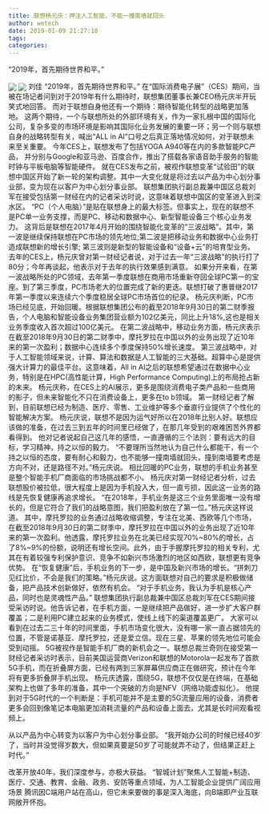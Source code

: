 ```yaml
---
title: 联想杨元庆：押注人工智能，不能一撞南墙就回头
author: wetech
date: 2019-01-09 21:27:18
tags: 
categories: 
---
```

“2019年，首先期待世界和平。”
<!-- more -->
<img align="center" border="0" src="https://imgcdn.yicai.com/uppics/images/2019/01/b3dfcc70e491f9894ab19eb3d907e72b.jpg" />
<img align="center" border="0" src="https://imgcdn.yicai.com/uppics/images/2019/01/9511f7fc202656444eff8c95cb84f04f.jpg" />
刘佳
“2019年，首先期待世界和平。”
在“国际消费电子展”（CES）期间，当被在场记者问到对于2019年有什么期待时，联想集团董事长兼CEO杨元庆半开玩笑式地回答。
而对于联想自身他还有一个期待：期待智能化转型的战略更加落地。
这两个期待，一个与联想所处的外部环境有关，作为一家扎根中国的国际化公司，复杂多变的市场环境是影响其国际化业务发展的重要一环；另一个则与联想自身的战略转型有关，喊出“ALL in AI”口号之后真正落地情况如何，对于联想未来至关重要。
今年CES上，联想发布了包括YOGA A940等在内的多款智能PC产品， 并分别与Google和亚马逊、百度合作，推出了搭载各家语音助手服务的智能时钟与平板电脑等智能硬件。
就在CES发布之前，被视作联想变革“试验田”的联想中国区开始了新一轮的架构调整。其中一大变化就是将过去以产品为中心划分事业部，变为现在以客户为中心划分事业部。
联想集团执行副总裁兼中国区总裁刘军在接受包括第一财经在内的记者采访时说，这意味着联想中国区的变革进入到深水区。
“PC（个人电脑）”是贴在联想身上的最大标签。但事实上，现在的联想不是PC单一业务支撑，而是PC、移动和数据中心、新型智能设备三个核心业务发力。
这背后是联想在2017年4月开始的围绕智能化变革的“三波战略”。其中，第一波是继续保持联想在PC市场的领先地位;第二波是把移动业务和数据中心业务打造成联想新的增长引擎; 第三波则是新型的智能设备和“设备+云”的培育型业务。
去年的CES上，杨元庆曾对第一财经记者说，对于过去一年“三波战略”的执行打了80分；今年再谈起，他表示对于去年的执行效果感到满意。
如果分开来看，在第一波战略所处的PC领域，去年第一季度联想在商用市场重新夺回全球PC第一的宝座。到了第三季度，PC市场老大的位置完成了新的更迭。联想打破了惠普继2017年第一季度以来连续六个季度稳居全球PC市场首位的纪录。
杨元庆判断，PC市场已经见底，开始回暖。根据联想集团公布的截至2018年9月30日的第二财季报告，个人电脑和智能设备业务集团营业额为102亿美元，同比上升18%,这也是相关业务季度收入首次超过100亿美元。
在第二波战略中，移动业务方面，杨元庆表示在截至2018年9月30日的第二财季中，摩托罗拉在中国以外的业务出现了近10年来的第一次盈利；数据中心连续多个季度保持50%增长速度。
第三波战略中，对于人工智能领域来说，计算、算法和数据是人工智能的三大基础。超算中心是提供强大计算力的最佳平台。这意味着，All in AI之后的联想希望通过在数据中心业务，特别是在HPC(高性能计算，High Performance Computing)上的布局抢占新的未来。
杨元庆称，在CES上的AI展示，更多是围绕消费电子类产品和一些商用的影子，但未来智能化不只在消费设备上，更多在to b领域。
第一财经记者了解到，目前联想已经为制造、医疗、零售、工业维护等多个垂直行业提供了个性化的智能解决方案。
杨元庆说，联想不是因为运气好所以在2018年比别人好。联想应该做的准备，在过去三到五年的时间里已经做了，在那几年受到的艰难困苦外界都看得到。
他对记者说起自己这几年的感悟，一直遵循的三个法则：要有远大的目标，学习精神，持之以恒的毅力。
“不要理所当然地认为自己什么都能干，有一个持之以恒的态度，要有耐心和毅力，也不能够一撞南墙就回头，撞到南墙要考虑是方向不对，还是路径不对。”杨元庆说。
相比回暖的PC业务，联想的手机业务甚至是整个智能手机厂商面临的市场挑战都不小。
杨元庆对第一财经记者分析，过去联想股价被拉低，很大程度上是因为手机投入大，但一直亏损，因此这一业务的路线是先恢复健康再追求增长。
“在2018年，手机业务是这三个业务里面唯一没有增长的，但是它符合了我们的战略意图，我们把盈利放在了第一位。”杨元庆这样说道。
其中，摩托罗拉的业务通过战略收缩调整，专注在北美、西欧等几个市场，在截至2018年9月30日的第二财季中，摩托罗拉在中国以外的业务出现了近10年来的第一次盈利。他透露，摩托罗拉业务在北美已经实现70%~80%的增长，占了8%~9%的份额，说明还有增长空间。此外，由于手握摩托罗拉的相关专利，尤其在有着较强专利保护意识、竞争不如新兴市场激烈的地区如西欧，联想更有竞争优势。
在“恢复健康”后，手机业务的下一步，是中国及新兴市场的增长。“拼刺刀见红比价，不会是我们的策略。”杨元庆说。这方面联想对自己的要求是积极做储备，把产品技术创新做好，依然有机会。
“对于手机业务，我认为手机是核心产品，同时也是灵魂性产品。” 联想集团执行副总裁兼中国区总裁刘军在CES期间接受采访时说。他告诉记者，在手机方面，一是继续把产品做好，进一步扩大客户群覆盖；二是利用PC建立起来的业务模式，使线上线下的渠道覆盖更广。
大家可以看到在过去二三十年的时间里面，手机市场变化很大，没有哪一家一直占据领先的位置，不管是诺基亚、摩托罗拉，还是爱立信。现在三星、苹果的领先地位可能会受到动摇。
5G被视作是智能手机厂商的新机会之一。联想总裁兰奇则在接受第一财经记者采访时表示，目前美国运营商Verizon和联想的Motorola一起发布了首款5G手机，而在折叠屏方面，已经有两到三家屏幕供应商正在做研究，预计在今年将有更多折叠屏手机出现。
杨元庆透露，围绕5G，联想不仅仅是在终端，在基础架构上也做了多年的准备，其中一个突破的方向是NFV（网络功能虚拟化）。
他提到对于5G时代的一个判断是：手机可能并不是主要的5G流量应用的设备，消费者更多会回到像笔记本电脑更加消耗流量的产品和设备上面去，尤其是长时间观看视频上。
 
 
从以产品为中心转变为以客户为中心划分事业部。
“我开始办公司的时候已经40岁了，当时并没觉得岁数大，但如果真要是50岁了可能就弄不动了，但结果正赶上时代。”
改革开放40年，我们深度参与，亦极大获益。
“智城计划”聚焦人工智能+制造、医疗、交通、教育、金融、政务、安防等重点领域，为人工智能企业提供广阔应用场景
腾讯因C端用户站在高山，但它未来要做的事是深入海底，向B端即产业互联网敞开怀抱。
